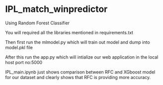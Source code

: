 # IPL_match_winpredictor
Using Random Forest Classifier


You will required all the libraries mentioned in requirements.txt

Then first run the mlmodel.py which will train out model and dump into model.pkl file

After this run the app.py which will intialize our web application in the local host port no:5000

IPL_main.ipynb  just shows comparison between RFC and XGboost model for our dataset and clearly shows that RFC is providing more accuracy.
